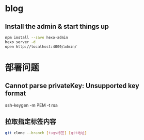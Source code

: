 # blog

## Install the admin & start things up

```bash
npm install --save hexo-admin
hexo server -d
open http://localhost:4000/admin/
```
# 部署问题
## Cannot parse privateKey: Unsupported key format
ssh-keygen -m PEM -t rsa 
## 拉取指定标签内容
```bash
git clone --branch [tags标签] [git地址]
```
